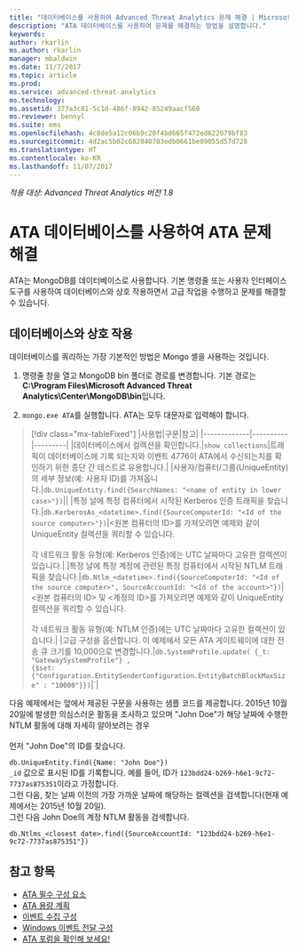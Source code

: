 ```yaml
---
title: "데이터베이스를 사용하여 Advanced Threat Analytics 문제 해결 | Microsoft 문서"
description: "ATA 데이터베이스를 사용하여 문제를 해결하는 방법을 설명합니다."
keywords: 
author: rkarlin
ms.author: rkarlin
manager: mbaldwin
ms.date: 11/7/2017
ms.topic: article
ms.prod: 
ms.service: advanced-threat-analytics
ms.technology: 
ms.assetid: 377a3c81-5c1d-486f-8942-85249aacf560
ms.reviewer: bennyl
ms.suite: ems
ms.openlocfilehash: 4c8de5a12c06b9c20f4bd665f472ed622079bf83
ms.sourcegitcommit: 4d2ac5b02c682840703edb0661be09055d57d728
ms.translationtype: HT
ms.contentlocale: ko-KR
ms.lasthandoff: 11/07/2017
---
```

*적용 대상: Advanced Threat Analytics 버전 1.8*



# <a name="troubleshooting-ata-using-the-ata-database"></a>ATA 데이터베이스를 사용하여 ATA 문제 해결
ATA는 MongoDB를 데이터베이스로 사용합니다.
기본 명령줄 또는 사용자 인터페이스 도구를 사용하여 데이터베이스와 상호 작용하면서 고급 작업을 수행하고 문제를 해결할 수 있습니다.

## <a name="interacting-with-the-database"></a>데이터베이스와 상호 작용
데이터베이스를 쿼리하는 가장 기본적인 방법은 Mongo 셸을 사용하는 것입니다.

1.  명령줄 창을 열고 MongoDB bin 폴더로 경로를 변경합니다. 기본 경로는 **C:\Program Files\Microsoft Advanced Threat Analytics\Center\MongoDB\bin**입니다.

2.  `mongo.exe ATA`를 실행합니다. ATA는 모두 대문자로 입력해야 합니다.

> [!div class="mx-tableFixed"]
|사용법|구문|참고|
|-------------|----------|---------|
|데이터베이스에서 컬렉션을 확인합니다.|`show collections`|트래픽이 데이터베이스에 기록 되는지와 이벤트 4776이 ATA에서 수신되는지를 확인하기 위한 종단 간 테스트로 유용합니다.|
|사용자/컴퓨터/그룹(UniqueEntity)의 세부 정보(예: 사용자 ID)를 가져옵니다.|`db.UniqueEntity.find({SearchNames: "<name of entity in lower case>"})`||
|특정 날에 특정 컴퓨터에서 시작된 Kerberos 인증 트래픽을 찾습니다.|`db.KerberosAs_<datetime>.find({SourceComputerId: "<Id of the source computer>"})`|&lt;원본 컴퓨터의 ID&gt;를 가져오려면 예제와 같이 UniqueEntity 컬렉션을 쿼리할 수 있습니다.<br /><br />각 네트워크 활동 유형(예: Kerberos 인증)에는 UTC 날짜마다 고유한 컬렉션이 있습니다.|
|특정 날에 특정 계정에 관련된 특정 컴퓨터에서 시작된 NTLM 트래픽을 찾습니다.|`db.Ntlm_<datetime>.find({SourceComputerId: "<Id of the source computer>", SourceAccountId: "<Id of the account>"})`|&lt;원본 컴퓨터의 ID&gt; 및 &lt;계정의 ID&gt;를 가져오려면 예제와 같이 UniqueEntity 컬렉션을 쿼리할 수 있습니다.<br /><br />각 네트워크 활동 유형(예: NTLM 인증)에는 UTC 날짜마다 고유한 컬렉션이 있습니다.|
|고급 구성을 옵션합니다. 이 예제에서 모든 ATA 게이트웨이에 대한 전송 큐 크기를 10,000으로 변경합니다.|`db.SystemProfile.update( {_t: "GatewaySystemProfile"} ,`<br>`{$set:{"Configuration.EntitySenderConfiguration.EntityBatchBlockMaxSize" : "10000"}})`|`|

다음 예제에서는 앞에서 제공된 구문을 사용하는 샘플 코드를 제공합니다. 2015년 10월 20일에 발생한 의심스러운 활동을 조사하고 있으며 "John Doe"가 해당 날짜에 수행한 NTLM 활동에 대해 자세히 알아보려는 경우<br /><br />먼저 "John Doe"의 ID를 찾습니다.

`db.UniqueEntity.find({Name: "John Doe"})`<br>`_id` 값으로 표시된 ID를 기록합니다. 예를 들어, ID가 `123bdd24-b269-h6e1-9c72-7737as875351`이라고 가정합니다.<br>그런 다음, 찾는 날짜 이전의 가장 가까운 날짜에 해당하는 컬렉션을 검색합니다(현재 예제에서는 2015년 10월 20일).<br>그런 다음 John Doe의 계정 NTLM 활동을 검색합니다. 

`db.Ntlms_<closest date>.find({SourceAccountId: "123bdd24-b269-h6e1-9c72-7737as875351"})`

## <a name="see-also"></a>참고 항목
- [ATA 필수 구성 요소](ata-prerequisites.md)
- [ATA 용량 계획](ata-capacity-planning.md)
- [이벤트 수집 구성](configure-event-collection.md)
- [Windows 이벤트 전달 구성](configure-event-collection.md#configuring-windows-event-forwarding)
- [ATA 포럼을 확인해 보세요!](https://social.technet.microsoft.com/Forums/security/home?forum=mata)
